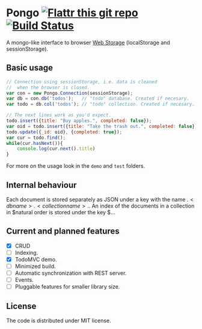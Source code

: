# Pongo [![Flattr this git repo](http://api.flattr.com/button/flattr-badge-large.png)](https://flattr.com/submit/auto?user_id=basaundi&url=https://github.com/basaundi/pongo&title=pongo&language=coffescript&tags=github&category=software) [![Build Status](https://secure.travis-ci.org/basaundi/pongo.png)](http://travis-ci.org/basaundi/pongo)

A mongo-like interface to browser [Web Storage](http://dev.w3.org/html5/webstorage/) (localStorage and sessionStorage).

## Basic usage

```javascript
// Connection using sessionStorage, i.e. data is cleaned
//  when the browser is closed.
var con = new Pongo.Connection(sessionStorage);
var db = con.db('todos');   // "todo" database. Created if necesary.
var todo = db.col('todos'); // "todo" collection. Created if necesary.

// The next lines work as you'd expect.
todo.insert({title: "Buy apples.", completed: false});
var oid = todo.insert({title: "Take the trash out.", completed: false});
todo.update({_id: oid}, {completed: true});
var cur = todo.find();
while(cur.hasNext()){
	console.log(cur.next().title)
}
```

For more on the usage look in the `demo` and `test` folders.

## Internal behaviour

Each document is stored separately as JSON under a key with the name
$.<db name>.<collection name>.$<ObjectId>. An index of the documents
in a collection in $natural order is stored under the key
$.<db name>.<collection name>.

## Current and planned features

- [X] CRUD
- [ ] Indexing.
- [X] TodoMVC demo.
- [ ] Minimized build.
- [ ] Automatic synchronization with REST server.
- [ ] Events.
- [ ] Pluggable features for smaller library size.

## License

The code is distributed under MIT license.
